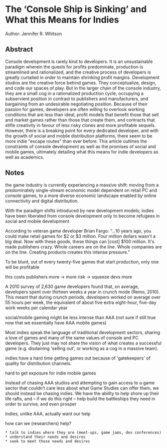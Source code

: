 The ‘Console Ship is Sinking’ and What this Means for Indies
===
 
 Author:  Jennifer R. Whitson

## Abstract
Console development is rarely kind to developers. It is an unsustainable paradigm wherein the quests for profits predominate, production is streamlined and rationalized, and the creative process of developers is greatly curtailed in order to maintain shrinking profit margins. Development studios are the creative force behind games. They conceptualize, design, and code our spaces of play. But in the larger chain of the console industry, they are a small cog in a rationalized production cycle, occupying a subservient position in contrast to publishers and manufacturers, and bargaining from an undesirable negotiating position. Because of their passion for games, developers are often willing to overlook working conditions that are less than ideal, profit models that benefit those that sell and market games rather than those that create them, and contracts that stifle creativity in favour of less risky clones and more profitable sequels. However, there is a breaking point for every dedicated developer, and with the growth of social and mobile distribution platforms, there seem to be more indie "escape routes" than ever before. This article outlines the constraints of console development as well as the promises of social and mobile games, ultimately detailing what this means for indie developers as well as academics. 

## Notes
 the game industry is currently experiencing a massive shift: moving from a predominately single-stream economic model dependent on retail PC and console games, to a more diverse economic landscape enabled by online connectivity and digital distribution.

  With the paradigm shifts introduced by new development models, indies have been liberated from console development only to become refugees in social and mobile development

 According to veteran game developer Brian Fargo: “...10 years ago, you could make retail games for $2 or $3 million. Four million dollars wasn't a big deal. Now with these goods, these things can [cost] $100 million. It's made publishers crazy. Whole careers are on the line. Whole companies are on the line. Creating products creates this intense pressure.” 

 To be blunt, out of every twenty-five games that start production, only one will be profitable

this costs publishers more -> more risk -> squeeze devs more

  A 2010 survey of 2,630 game developers found that, on average, developers spent over thirteen weeks a year in crunch mode (Remo, 2010). This meant that during crunch periods, developers worked on average over 55 hours per week, the equivalent of about five extra eight-hour, five-day work weeks per calendar year

social/mobile gaming might be less intense than AAA (not sure if still true now that we essentially have AAA mobile games)

 Most indies speak the language of traditional development sectors, sharing a love of games and many of the same values of console and PC developers. They just may not share the vision of what creates a successful game (e.g. disdaining 'selling out', or working as a cog in a massive team).

indies have a hard time getting games out because of 'gatekeepers' of quality for distribution channels.

hard to get exposure for indie mobile games 

 Instead of chasing AAA studios and attempting to gain access to a game sector that couldn’t care less about what Game Studies can offer them, we should instead be chasing indies. We have the ability to help shore up their life rafts, and – if we do this right – help build the battleships they need in order to survive, and even prosper 

 Indies, unlike AAA, actually want our help 

how can we (researchers) help?

    * talk to indies where they are (meet-ups, game jams, dev conferences)
    * understand their needs and desires
    * seek to meet those needs and desires

 
